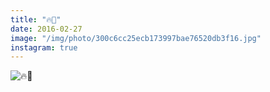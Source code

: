 ```yaml
---
title: "🔥🐛"
date: 2016-02-27
image: "/img/photo/300c6cc25ecb173997bae76520db3f16.jpg"
instagram: true
---
```


![🔥🐛](/img/photo/300c6cc25ecb173997bae76520db3f16.jpg)
